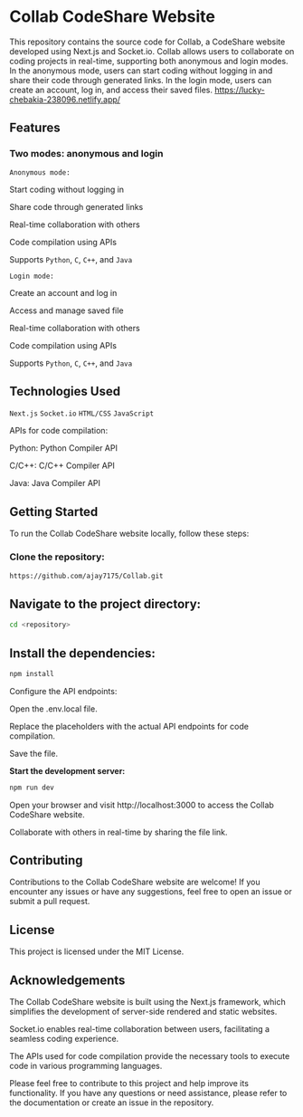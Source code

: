 
# Collab CodeShare Website
This repository contains the source code for Collab, a CodeShare website developed using Next.js and Socket.io. Collab allows users to collaborate on coding projects in real-time, supporting both anonymous and login modes. In the anonymous mode, users can start coding without logging in and share their code through generated links. In the login mode, users can create an account, log in, and access their saved files.
https://lucky-chebakia-238096.netlify.app/

## Features



### Two modes: anonymous and login

`Anonymous mode:`


Start coding without logging in

Share code through generated links

Real-time collaboration with others

Code compilation using APIs

Supports `Python`, `C`, `C++`, and `Java`


`Login mode:`

Create an account and log in

Access and manage saved file

Real-time collaboration with others

Code compilation using APIs

Supports `Python`, `C`, `C++`, and `Java`


## Technologies Used

`Next.js` `Socket.io` `HTML/CSS` `JavaScript`

APIs for code compilation:

Python: Python Compiler API

C/C++: C/C++ Compiler API

Java: Java Compiler API

## Getting Started

To run the Collab CodeShare website locally, follow these steps:


### Clone the repository:
```bash
https://github.com/ajay7175/Collab.git
```
## Navigate to the project directory:
```bash
cd <repository>
```
## Install the dependencies:
```bash
npm install
```
Configure the API endpoints:


Open the .env.local file.

Replace the placeholders with the actual API endpoints for code compilation.

Save the file.

**Start the development server:**
```bash
npm run dev
```
Open your browser and visit http://localhost:3000 to access the Collab CodeShare website.


Collaborate with others in real-time by sharing the file link.

## Contributing
Contributions to the Collab CodeShare website are welcome! If you encounter any issues or have any suggestions, feel free to open an issue or submit a pull request.


## License

This project is licensed under the MIT License.


## Acknowledgements
The Collab CodeShare website is built using the Next.js framework, which simplifies the development of server-side rendered and static websites.

Socket.io enables real-time collaboration between users, facilitating a seamless coding experience.

The APIs used for code compilation provide the necessary tools to execute code in various programming languages.

Please feel free to contribute to this project and help improve its functionality. If you have any questions or need assistance, please refer to the documentation or create an issue in the repository.

